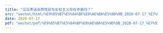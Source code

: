 ```yaml
---
title: "瓜瓜茶话会跨性别与女权主义存在矛盾吗？"
src: "wechat/html/%E9%85%B7%E5%84%BF%E8%AE%BA%E5%9D%9B_2020-07-17_%E7%93%9C%E7%93%9C%E8%8C%B6%E8%AF%9D%E4%BC%9A%E8%B7%A8%E6%80%A7%E5%88%AB%E4%B8%8E%E5%A5%B3%E6%9D%83%E4%B8%BB%E4%B9%89%E5%AD%98%E5%9C%A8%E7%9F%9B%E7%9B%BE%E5%90%97%EF%BC%9F.html"
date: 2020-07-17
pdf: "wechat/pdf/%E9%85%B7%E5%84%BF%E8%AE%BA%E5%9D%9B_2020-07-17_%E7%93%9C%E7%93%9C%E8%8C%B6%E8%AF%9D%E4%BC%9A%E8%B7%A8%E6%80%A7%E5%88%AB%E4%B8%8E%E5%A5%B3%E6%9D%83%E4%B8%BB%E4%B9%89%E5%AD%98%E5%9C%A8%E7%9F%9B%E7%9B%BE%E5%90%97%EF%BC%9F.pdf"
---
```

